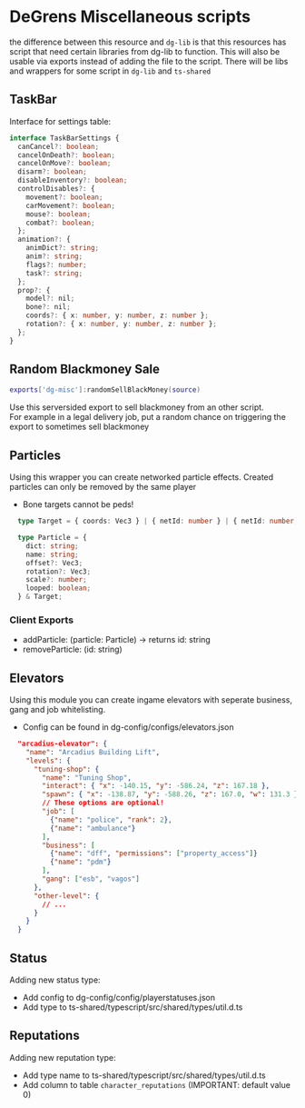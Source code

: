 # DeGrens Miscellaneous scripts

the difference between this resource and `dg-lib` is that this resources has
script that need certain libraries from dg-lib to function. This will also be usable
via exports instead of adding the file to the script. There will be libs and wrappers
for some script in `dg-lib` and `ts-shared`

## TaskBar

Interface for settings table:

```typescript
interface TaskBarSettings {
  canCancel?: boolean;
  cancelOnDeath?: boolean;
  cancelOnMove?: boolean;
  disarm?: boolean;
  disableInventory?: boolean;
  controlDisables?: {
    movement?: boolean;
    carMovement?: boolean;
    mouse?: boolean;
    combat?: boolean;
  };
  animation?: {
    animDict?: string;
    anim?: string;
    flags?: number;
    task?: string;
  };
  prop?: {
    model?: nil;
    bone?: nil;
    coords?: { x: number, y: number, z: number };
    rotation?: { x: number, y: number, z: number };
  };
}
```

## Random Blackmoney Sale
```lua
exports['dg-misc']:randomSellBlackMoney(source)
```

Use this serversided export to sell blackmoney from an other script.  
For example in a legal delivery job, put a random chance on triggering the export to sometimes sell blackmoney 

## Particles
Using this wrapper you can create networked particle effects. Created particles can only be removed by the same player
- Bone targets cannot be peds!

```ts
  type Target = { coords: Vec3 } | { netId: number } | { netId: number; boneName: string };

  type Particle = {
    dict: string;
    name: string;
    offset?: Vec3;
    rotation?: Vec3;
    scale?: number;
    looped: boolean;
  } & Target;
```

### Client Exports
- addParticle: (particle: Particle) -> returns id: string
- removeParticle: (id: string)

## Elevators
Using this module you can create ingame elevators with seperate business, gang and job whitelisting.
- Config can be found in dg-config/configs/elevators.json
```json
  "arcadius-elevator": {
    "name": "Arcadius Building Lift",
    "levels": {
      "tuning-shop": {
        "name": "Tuning Shop",
        "interact": { "x": -140.15, "y": -586.24, "z": 167.18 },
        "spawn": { "x": -138.87, "y": -588.26, "z": 167.0, "w": 131.3 },
        // These options are optional!
        "job": [
          {"name": "police", "rank": 2}, 
          {"name": "ambulance"}
        ],
        "business": [
          {"name": "dff", "permissions": ["property_access"]}
          {"name": "pdm"}
        ],
        "gang": ["esb", "vagos"]
      },
      "other-level": {
        // ...
      }
    }
  }
```

## Status
Adding new status type:
- Add config to dg-config/config/playerstatuses.json
- Add type to ts-shared/typescript/src/shared/types/util.d.ts
## Reputations
Adding new reputation type:
- Add type name to ts-shared/typescript/src/shared/types/util.d.ts
- Add column to table `character_reputations` (IMPORTANT: default value 0)

